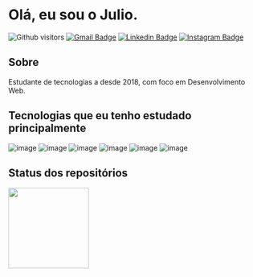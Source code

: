 # Olá, eu sou o Julio.

![Github visitors](https://komarev.com/ghpvc/?username=jbrodrigues&color=7159c0&style=flat-square) 
[![Gmail Badge](https://img.shields.io/badge/-Gmail-c14438?style=flat-square&logo=Gmail&logoColor=white&link=mailto:juliobisaia@gmail.com)](mailto:juliobisaia@gmail.com)
[![Linkedin Badge](https://img.shields.io/badge/-LinkedIn-blue?style=flat-square&logo=Linkedin&logoColor=white&link=https://www.linkedin.com/in/bisaia/)](https://www.linkedin.com/in/bisaia/)
[![Instagram Badge](https://img.shields.io/badge/-Instagram-red?style=flat-square&logo=Instagram&logoColor=white&link=https://instagram.com/jbrodrigues18/)](https://www.instagram.com/jbrodrigues18/)

## Sobre
Estudante de tecnologias a desde 2018, com foco em Desenvolvimento Web.

## Tecnologias que eu tenho estudado principalmente
![image](https://img.shields.io/badge/JavaScript-F7DF1E?style=for-the-badge&logo=javascript&logoColor=black)
![image](https://img.shields.io/badge/HTML5-E34F26?style=for-the-badge&logo=html5&logoColor=white)
![image](https://img.shields.io/badge/CSS3-1572B6?style=for-the-badge&logo=css3&logoColor=white)
![image](https://img.shields.io/badge/Git-F05032?style=for-the-badge&logo=git&logoColor=white)
![image](https://img.shields.io/badge/jSon-1b1b1b?style=for-the-badge&logo=json&logoColor=white)
![image](https://img.shields.io/badge/node.js-33b959?style=for-the-badge&logo=node.js&logoColor=green)

## Status dos repositórios
<a href="https://github.com/jbrodrigues" target="_blank">
<img height="160em" src="https://github-readme-stats-eight-theta.vercel.app/api/top-langs/?username=jbrodrigues&layout=compact&langs_count=8&theme=chartreuse-dark&hide_border=true"/>
 <a/>
